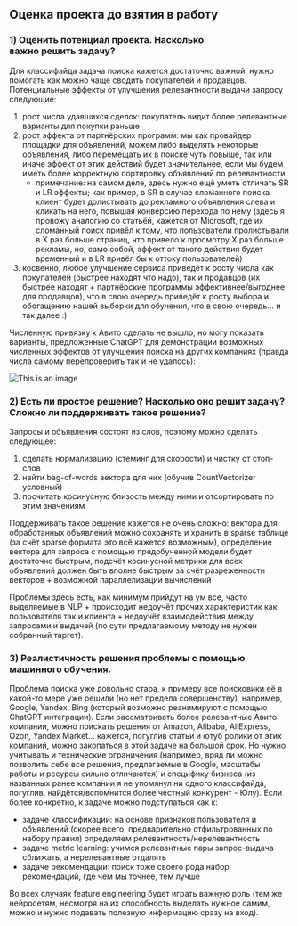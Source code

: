 ## Оценка проекта до взятия в работу

### 1) Оценить потенциал проекта. Насколько важно решить задачу?

Для классифайда задача поиска кажется достаточно важной: нужно помогать как можно чаще сводить покупателей и продавцов. 
Потенциальные эффекты от улучшения релевантности выдачи запросу следующие:
1. рост числа удавшихся сделок: покупатель видит более релевантные варианты для покупки раньше
2. рост эффекта от партнёрских программ: мы как провайдер площадки для объявлений, можем либо выделять некоторые объявления, либо перемещать их в поиске чуть повыше, так или иначе эффект от этих действий будет значительнее, если мы будем иметь более корректную сортировку объявлений по релевантности
    - примечание: на самом деле, здесь нужно ещё уметь отличать SR и LR эффекты; как пример, в SR в случае сломанного поиска клиент будет долистывать до рекламного объявления слева и кликать на него, повышая конверсию перехода по нему (здесь я провожу аналогию со статьёй, кажется от Microsoft, где их сломанный поиск привёл к тому, что пользователи пролистывали в Х раз больше страниц, что привело к просмотру X раз больше рекламы, но, само собой, эффект от такого действия будет временный и в LR привёл бы к оттоку пользователей)
3. косвенно, любое улучшение сервиса приведёт к росту числа как покупателей (быстрее находят что надо), так и продавцов (их быстрее находят + партнёрские программы эффективнее/выгоднее для продавцов), что в свою очередь приведёт к росту выбора и обогащению нашей выборки для обучения, что в свою очередь… и так далее :)

Численную привязку к Авито сделать не вышло, но могу показать варианты, предложенные ChatGPT для демонстрации возможных численных эффектов от улучшения поиска на других компаниях (правда числа самому перепроверить так и не удалось):

![This is an image](/aaa-project-search/images/chat.png)


### 2) Есть ли простое решение? Насколько оно решит задачу? Сложно ли поддерживать такое решение?

Запросы и объявления состоят из слов, поэтому можно сделать следующее:
1. сделать нормализацию (стеминг для скорости) и чистку от стоп-слов
2. найти bag-of-words вектора для них (обучив CountVectorizer условный)
3. посчитать косинусную близость между ними и отсортировать по этим значениям

Поддерживать такое решение кажется не очень сложно: вектора для обработанных объявлений можно сохранять и хранить в sparse таблице (за счёт sparse формата это всё кажется возможным), определение вектора для запроса с помощью предобученной модели будет достаточно быстрым, подсчёт косинусной метрики для всех объявлений должен быть вполне быстрым за счёт разреженности векторов + возможной параллелизации вычислений

Проблемы здесь есть, как минимум прийдут на ум все, часто выделяемые в NLP + происходит недоучёт прочих характеристик как пользователя так и клиента + недоучёт взаимодействия между запросами и выдачей (по сути предлагаемому методу не нужен собранный таргет).


### 3) Реалистичность решения проблемы с помощью машинного обучения.

Проблема поиска уже довольно стара, к примеру все поисковики её в какой-то мере уже решили (но нет предела совершенству), например, Google, Yandex, Bing (который возможно реанимируют с помощью ChatGPT интеграции). Если рассматривать более релевантные Авито компании, можно поискать решения от Amazon, Alibaba, AliExpress, Ozon, Yandex Market… кажется, погуглив статьи и ютуб ролики от этих компаний, можно закопаться в этой задаче на большой срок. Но нужно учитывать и технические ограничения (например, вряд ли можно позволить себе все решения, предлагаемые в Google, масштабы работы и ресурсы сильно отличаются) и специфику бизнеса (из названных ранее компании я не упомянул ни одного классифайда, погуглив, найдётся/вспомнится более честный конкурент - Юлу). Если более конкретно, к задаче можно подступаться как к: 
- задаче классификации: на основе признаков пользователя и объявлений (скорее всего, предварительно отфильтрованных по набору правил) определяем релевантность/нерелевантность
- задаче metric learning: учимся релевантные пары запрос-выдача сближать, а нерелевантные отдалять
- задаче рекомендации: поиск тоже своего рода набор рекомендаций, где чем мы точнее, тем лучше

Во всех случаях feature engineering будет играть важную роль (тем же нейросетям, несмотря на их способность выделать нужное самим, можно и нужно подавать полезную информацию сразу на вход).
